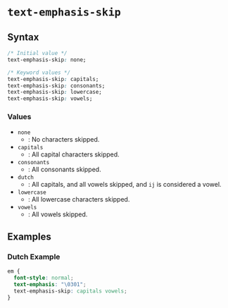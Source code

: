 
# `text-emphasis-skip`

## Syntax

```css
/* Initial value */
text-emphasis-skip: none;

/* Keyword values */
text-emphasis-skip: capitals;
text-emphasis-skip: consonants;
text-emphasis-skip: lowercase;
text-emphasis-skip: vowels;
```

### Values

- `none`
  - : No characters skipped.
- `capitals`
  - : All capital characters skipped.
- `consonants`
  - : All consonants skipped.
- `dutch`
  - : All capitals, and all vowels skipped, and `ij` is considered a vowel.
- `lowercase`
  - : All lowercase characters skipped.
- `vowels`
  - : All vowels skipped.

## Examples

### Dutch Example

```css
em {
  font-style: normal;
  text-emphasis: "\0301";
  text-emphasis-skip: capitals vowels;
}
```
